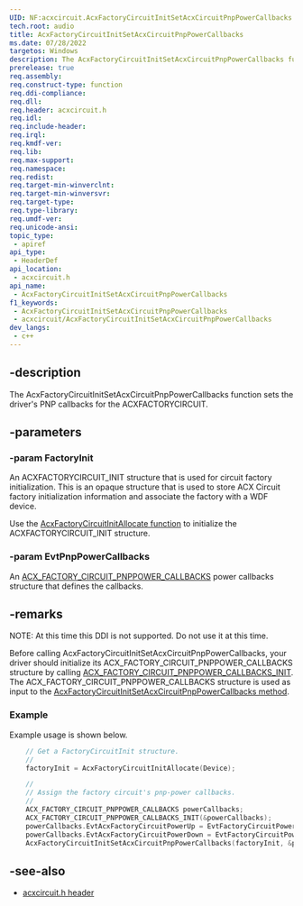 ```yaml
---
UID: NF:acxcircuit.AcxFactoryCircuitInitSetAcxCircuitPnpPowerCallbacks
tech.root: audio
title: AcxFactoryCircuitInitSetAcxCircuitPnpPowerCallbacks
ms.date: 07/28/2022
targetos: Windows
description: The AcxFactoryCircuitInitSetAcxCircuitPnpPowerCallbacks function sets the driver's PNP callbacks for the ACXFACTORYCIRCUIT.
prerelease: true
req.assembly: 
req.construct-type: function
req.ddi-compliance: 
req.dll: 
req.header: acxcircuit.h
req.idl: 
req.include-header: 
req.irql: 
req.kmdf-ver: 
req.lib: 
req.max-support: 
req.namespace: 
req.redist: 
req.target-min-winverclnt: 
req.target-min-winversvr: 
req.target-type: 
req.type-library: 
req.umdf-ver: 
req.unicode-ansi: 
topic_type:
 - apiref
api_type:
 - HeaderDef
api_location:
 - acxcircuit.h
api_name:
 - AcxFactoryCircuitInitSetAcxCircuitPnpPowerCallbacks
f1_keywords:
 - AcxFactoryCircuitInitSetAcxCircuitPnpPowerCallbacks
 - acxcircuit/AcxFactoryCircuitInitSetAcxCircuitPnpPowerCallbacks
dev_langs:
 - c++
---
```


## -description

The AcxFactoryCircuitInitSetAcxCircuitPnpPowerCallbacks function sets the driver's PNP callbacks for the ACXFACTORYCIRCUIT.

## -parameters

### -param FactoryInit

An ACXFACTORYCIRCUIT_INIT structure that is used for circuit factory initialization. This is an opaque structure that is used to store ACX Circuit factory initialization information and associate the factory with a WDF device.

Use the [AcxFactoryCircuitInitAllocate function](nf-acxcircuit-acxfactorycircuitinitallocate.md) to initialize the ACXFACTORYCIRCUIT_INIT structure.

### -param EvtPnpPowerCallbacks

An [ACX_FACTORY_CIRCUIT_PNPPOWER_CALLBACKS](ns-acxcircuit-acx_factory_circuit_pnppower_callbacks.md) power callbacks structure that defines the callbacks.

## -remarks

NOTE: At this time this DDI is not supported. Do not use it at this time.

Before calling AcxFactoryCircuitInitSetAcxCircuitPnpPowerCallbacks, your driver should initialize its ACX_FACTORY_CIRCUIT_PNPPOWER_CALLBACKS structure by calling [ACX_FACTORY_CIRCUIT_PNPPOWER_CALLBACKS_INIT](nf-acxcircuit-acx_factory_circuit_pnppower_callbacks_init.md). The ACX_FACTORY_CIRCUIT_PNPPOWER_CALLBACKS structure is used as input to the [AcxFactoryCircuitInitSetAcxCircuitPnpPowerCallbacks method](nf-acxcircuit-acxfactorycircuitinitsetacxcircuitpnppowercallbacks.md).

### Example

Example usage is shown below.

```cpp
    // Get a FactoryCircuitInit structure.
    //
    factoryInit = AcxFactoryCircuitInitAllocate(Device);

    //
    // Assign the factory circuit's pnp-power callbacks.
    //
    ACX_FACTORY_CIRCUIT_PNPPOWER_CALLBACKS powerCallbacks;
    ACX_FACTORY_CIRCUIT_PNPPOWER_CALLBACKS_INIT(&powerCallbacks);
    powerCallbacks.EvtAcxFactoryCircuitPowerUp = EvtFactoryCircuitPowerUp;
    powerCallbacks.EvtAcxFactoryCircuitPowerDown = EvtFactoryCircuitPowerDown;
    AcxFactoryCircuitInitSetAcxCircuitPnpPowerCallbacks(factoryInit, &powerCallbacks);
```

## -see-also

- [acxcircuit.h header](index.md)

